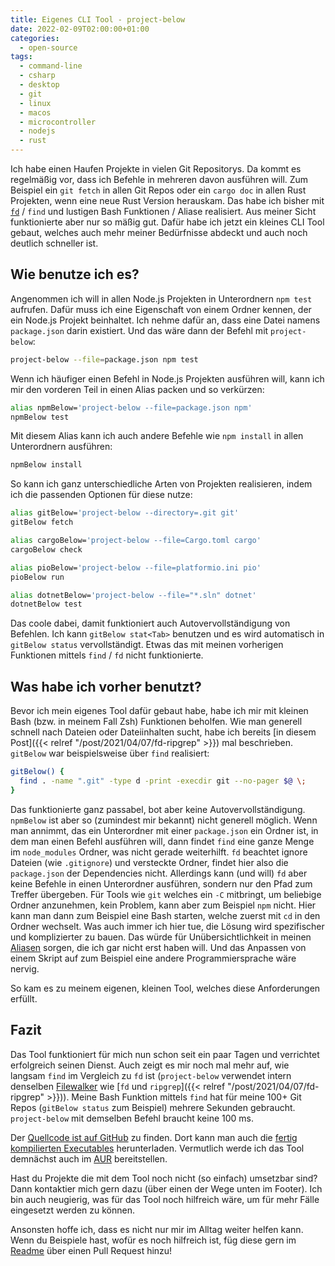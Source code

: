 ```yaml
---
title: Eigenes CLI Tool - project-below
date: 2022-02-09T02:00:00+01:00
categories:
  - open-source
tags:
  - command-line
  - csharp
  - desktop
  - git
  - linux
  - macos
  - microcontroller
  - nodejs
  - rust
---
```


Ich habe einen Haufen Projekte in vielen Git Repositorys.
Da kommt es regelmäßig vor, dass ich Befehle in mehreren davon ausführen will.
Zum Beispiel ein `git fetch` in allen Git Repos oder ein `cargo doc` in allen Rust Projekten, wenn eine neue Rust Version herauskam.
Das habe ich bisher mit [`fd`](https://github.com/sharkdp/fd) / `find` und lustigen Bash Funktionen / Aliase realisiert.
Aus meiner Sicht funktionierte aber nur so mäßig gut.
Dafür habe ich jetzt ein kleines CLI Tool gebaut, welches auch mehr meiner Bedürfnisse abdeckt und auch noch deutlich schneller ist.

<!--more-->

## Wie benutze ich es?

Angenommen ich will in allen Node.js Projekten in Unterordnern `npm test` aufrufen.
Dafür muss ich eine Eigenschaft von einem Ordner kennen, der ein Node.js Projekt beinhaltet.
Ich nehme dafür an, dass eine Datei namens `package.json` darin existiert.
Und das wäre dann der Befehl mit `project-below`:

```bash
project-below --file=package.json npm test
```

Wenn ich häufiger einen Befehl in Node.js Projekten ausführen will, kann ich mir den vorderen Teil in einen Alias packen und so verkürzen:

```bash
alias npmBelow='project-below --file=package.json npm'
npmBelow test
```

Mit diesem Alias kann ich auch andere Befehle wie `npm install` in allen Unterordnern ausführen:

```bash
npmBelow install
```

So kann ich ganz unterschiedliche Arten von Projekten realisieren, indem ich die passenden Optionen für diese nutze:

```bash
alias gitBelow='project-below --directory=.git git'
gitBelow fetch

alias cargoBelow='project-below --file=Cargo.toml cargo'
cargoBelow check

alias pioBelow='project-below --file=platformio.ini pio'
pioBelow run

alias dotnetBelow='project-below --file="*.sln" dotnet'
dotnetBelow test
```

Das coole dabei, damit funktioniert auch Autovervollständigung von Befehlen.
Ich kann `gitBelow stat<Tab>` benutzen und es wird automatisch in `gitBelow status` vervollständigt.
Etwas das mit meinen vorherigen Funktionen mittels `find` / `fd` nicht funktionierte.

## Was habe ich vorher benutzt?

Bevor ich mein eigenes Tool dafür gebaut habe, habe ich mir mit kleinen Bash (bzw. in meinem Fall Zsh) Funktionen beholfen.
Wie man generell schnell nach Dateien oder Dateiinhalten sucht, habe ich bereits [in diesem Post]({{< relref "/post/2021/04/07/fd-ripgrep" >}}) mal beschrieben.
`gitBelow` war beispielsweise über `find` realisiert:

```bash
gitBelow() {
  find . -name ".git" -type d -print -execdir git --no-pager $@ \;
}
```

Das funktionierte ganz passabel, bot aber keine Autovervollständigung.
`npmBelow` ist aber so (zumindest mir bekannt) nicht generell möglich.
Wenn man annimmt, das ein Unterordner mit einer `package.json` ein Ordner ist, in dem man einen Befehl ausführen will, dann findet `find` eine ganze Menge im `node_modules` Ordner, was nicht gerade weiterhilft.
`fd` beachtet ignore Dateien (wie `.gitignore`) und versteckte Ordner, findet hier also die `package.json` der Dependencies nicht.
Allerdings kann (und will) `fd` aber keine Befehle in einen Unterordner ausführen, sondern nur den Pfad zum Treffer übergeben.
Für Tools wie `git` welches ein `-C` mitbringt, um beliebige Ordner anzunehmen, kein Problem, kann aber zum Beispiel `npm` nicht.
Hier kann man dann zum Beispiel eine Bash starten, welche zuerst mit `cd` in den Ordner wechselt.
Was auch immer ich hier tue, die Lösung wird spezifischer und komplizierter zu bauen.
Das würde für Unübersichtlichkeit in meinen [Aliasen](https://github.com/EdJoPaTo/LinuxScripts/blob/main/configs/zsh/aliases.zsh) sorgen, die ich gar nicht erst haben will.
Und das Anpassen von einem Skript auf zum Beispiel eine andere Programmiersprache wäre nervig.

So kam es zu meinem eigenen, kleinen Tool, welches diese Anforderungen erfüllt.

## Fazit

Das Tool funktioniert für mich nun schon seit ein paar Tagen und verrichtet erfolgreich seinen Dienst.
Auch zeigt es mir noch mal mehr auf, wie langsam `find` im Vergleich zu `fd` ist (`project-below` verwendet intern denselben [Filewalker](https://crates.io/crates/ignore) wie [`fd` und `ripgrep`]({{< relref "/post/2021/04/07/fd-ripgrep" >}})).
Meine Bash Funktion mittels `find` hat für meine 100+ Git Repos (`gitBelow status` zum Beispiel) mehrere Sekunden gebraucht.
`project-below` mit demselben Befehl braucht keine 100 ms.

Der [Quellcode ist auf GitHub](https://github.com/EdJoPaTo/project-below) zu finden.
Dort kann man auch die [fertig kompilierten Executables](https://github.com/EdJoPaTo/project-below/releases) herunterladen.
Vermutlich werde ich das Tool demnächst auch im [AUR](https://aur.archlinux.org/) bereitstellen.

Hast du Projekte die mit dem Tool noch nicht (so einfach) umsetzbar sind?
Dann kontaktier mich gern dazu (über einen der Wege unten im Footer).
Ich bin auch neugierig, was für das Tool noch hilfreich wäre, um für mehr Fälle eingesetzt werden zu können.

Ansonsten hoffe ich, dass es nicht nur mir im Alltag weiter helfen kann.
Wenn du Beispiele hast, wofür es noch hilfreich ist, füg diese gern im [Readme](https://github.com/EdJoPaTo/project-below#readme) über einen Pull Request hinzu!
